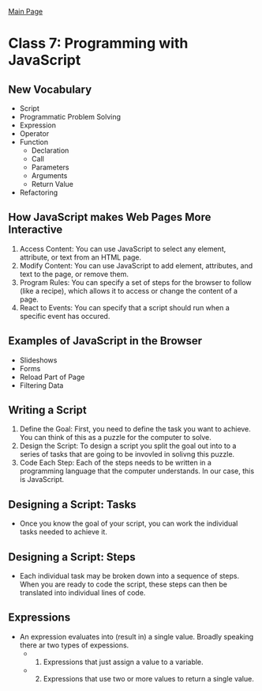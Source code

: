 [Main Page](README.md)

# Class 7: Programming with JavaScript

## New Vocabulary

- Script
- Programmatic Problem Solving
- Expression
- Operator
- Function
  - Declaration
  - Call
  - Parameters
  - Arguments
  - Return Value
- Refactoring

## How JavaScript makes Web Pages More Interactive

1. Access Content: You can use JavaScript to select any element, attribute, or text from an HTML page.
1. Modify Content: You can use JavaScript to add element, attributes, and text to the page, or remove them.
1. Program Rules: You can specify a set of steps for the browser to follow (like a recipe), which allows it to access or change the content of a page.
1. React to Events: You can specify that a script should run when a specific event has occured.

## Examples of JavaScript in the Browser

- Slideshows
- Forms
- Reload Part of Page
- Filtering Data

## Writing a Script

1. Define the Goal: First, you need to define the task you want to achieve. You can think of this as a puzzle for the computer to solve.
1. Design the Script: To design a script you split the goal out into to a series of tasks that are going to be invovled in solivng this puzzle.
1. Code Each Step: Each of the steps needs to be written in a programming language that the computer understands. In our case, this is JavaScript.

## Designing a Script: Tasks

- Once you know the goal of your script, you can work the individual tasks needed to achieve it.

## Designing a Script: Steps

- Each individual task may be broken down into a sequence of steps. When you are ready to code the script, these steps can then be translated into individual lines of code.

## Expressions

- An expression evaluates into (result in) a single value. Broadly speaking there ar two types of expessions.
  - 1. Expressions that just assign a value to a variable.
  - 2. Expressions that use two or more values to return a single value.
